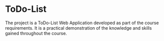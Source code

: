 # ToDo-List
The project is a ToDo-List Web Application developed as part of the course requirements. It is a practical demonstration of the knowledge and skills gained throughout the course.
